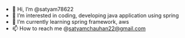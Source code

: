 - 👋 Hi, I’m @satyam78622
- 👀 I’m interested in coding, developing java application using spring
- 🌱 I’m currently learning spring framework, aws
- 📫 How to reach me @satyamchauhan22@gmail.com

<!---
satyam78622/satyam78622 is a ✨ special ✨ repository because its `README.md` (this file) appears on your GitHub profile.
You can click the Preview link to take a look at your changes.
--->
